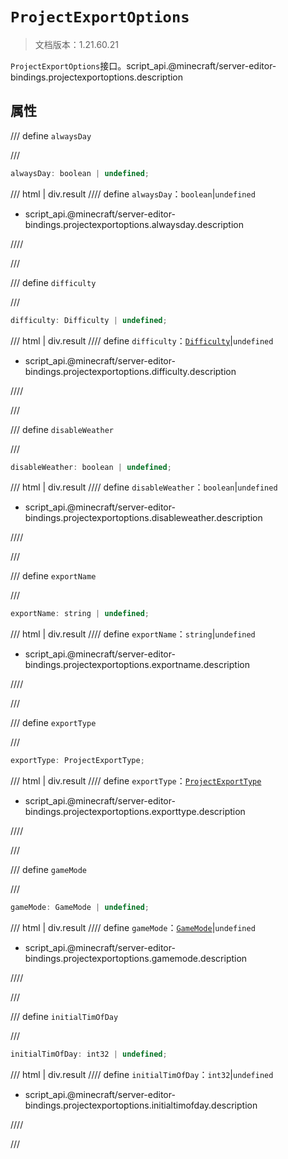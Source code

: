 # `ProjectExportOptions`

> 文档版本：1.21.60.21

`ProjectExportOptions`接口。script_api.@minecraft/server-editor-bindings.projectexportoptions.description

## 属性

/// define
`alwaysDay`


///

```js
alwaysDay: boolean | undefined;
```

/// html | div.result
//// define
`alwaysDay`：`boolean`|`undefined`

- script_api.@minecraft/server-editor-bindings.projectexportoptions.alwaysday.description


////

///


/// define
`difficulty`


///

```js
difficulty: Difficulty | undefined;
```

/// html | div.result
//// define
`difficulty`：[`Difficulty`](../../server/beta/difficulty.md)|`undefined`

- script_api.@minecraft/server-editor-bindings.projectexportoptions.difficulty.description


////

///


/// define
`disableWeather`


///

```js
disableWeather: boolean | undefined;
```

/// html | div.result
//// define
`disableWeather`：`boolean`|`undefined`

- script_api.@minecraft/server-editor-bindings.projectexportoptions.disableweather.description


////

///


/// define
`exportName`


///

```js
exportName: string | undefined;
```

/// html | div.result
//// define
`exportName`：`string`|`undefined`

- script_api.@minecraft/server-editor-bindings.projectexportoptions.exportname.description


////

///


/// define
`exportType`


///

```js
exportType: ProjectExportType;
```

/// html | div.result
//// define
`exportType`：[`ProjectExportType`](./projectexporttype.md)

- script_api.@minecraft/server-editor-bindings.projectexportoptions.exporttype.description


////

///


/// define
`gameMode`


///

```js
gameMode: GameMode | undefined;
```

/// html | div.result
//// define
`gameMode`：[`GameMode`](../../server/beta/gamemode.md)|`undefined`

- script_api.@minecraft/server-editor-bindings.projectexportoptions.gamemode.description


////

///


/// define
`initialTimOfDay`


///

```js
initialTimOfDay: int32 | undefined;
```

/// html | div.result
//// define
`initialTimOfDay`：`int32`|`undefined`

- script_api.@minecraft/server-editor-bindings.projectexportoptions.initialtimofday.description


////

///

